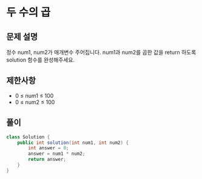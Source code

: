 # 두 수의 곱
## 문제 설명
정수 num1, num2가 매개변수 주어집니다. num1과 num2를 곱한 값을 return 하도록 solution 함수를 완성해주세요.
## 제한사항
- 0 ≤ num1 ≤ 100
- 0 ≤ num2 ≤ 100
## 풀이
```java
class Solution {
    public int solution(int num1, int num2) {
        int answer = 0;
        answer = num1 * num2;
        return answer;
    }
}
```
